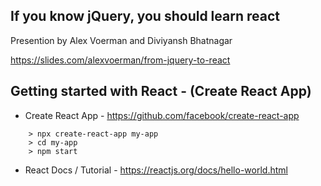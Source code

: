 ## If you know jQuery, you should learn react
Presention by Alex Voerman and Diviyansh Bhatnagar

https://slides.com/alexvoerman/from-jquery-to-react

## Getting started with React - (Create React App)
* Create React App - https://github.com/facebook/create-react-app

```
    > npx create-react-app my-app
    > cd my-app
    > npm start
```    

* React Docs / Tutorial - https://reactjs.org/docs/hello-world.html

